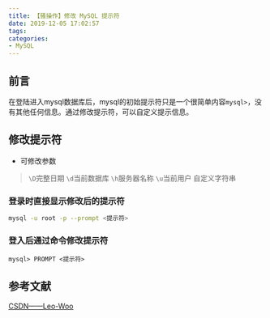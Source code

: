 ```yaml
---
title: 【骚操作】修改 MySQL 提示符
date: 2019-12-05 17:02:57
tags:
categories:
- MySQL
---
```


## 前言

在登陆进入mysql数据库后，mysql的初始提示符只是一个很简单内容`mysql>`，没有其他任何信息。通过修改提示符，可以自定义提示信息。

<!-- more -->

## 修改提示符

- 可修改参数

> `\D`完整日期
> `\d`当前数据库
> `\h`服务器名称
> `\u`当前用户
> 自定义字符串

### 登录时直接显示修改后的提示符

``` bash
mysql -u root -p --prompt <提示符>
```

### 登入后通过命令修改提示符

``` mysql
mysql> PROMPT <提示符>
```

## 参考文献

[CSDN——Leo-Woo](https://blog.csdn.net/IMW_MG/article/details/78290149)

